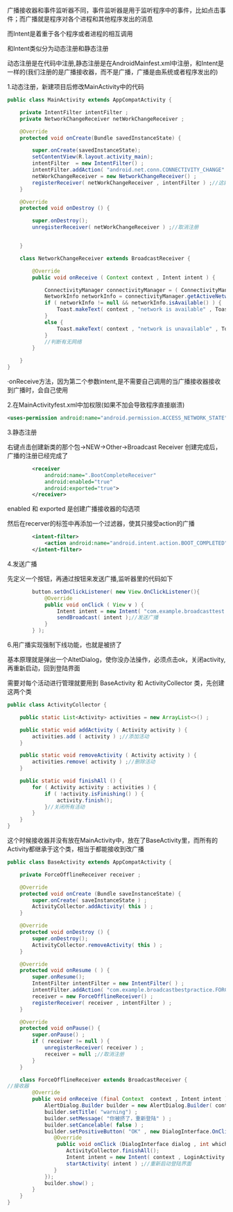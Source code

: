 广播接收器和事件监听器不同，事件监听器是用于监听程序中的事件，比如点击事件；而广播就是程序对各个进程和其他程序发出的消息

而Intent是着重于各个程序或者进程的相互调用

和Intent类似分为动态注册和静态注册

动态注册是在代码中注册,静态注册是在AndroidMainfest.xml中注册，和Intent是一样的(我们注册的是广播接收器，而不是广播，广播是由系统或者程序发出的)

1.动态注册，新建项目后修改MainActivity中的代码
```java
public class MainActivity extends AppCompatActivity {

    private IntentFilter intentFilter ;
    private NetworkChangeReceiver netWorkChangeReceiver ;

    @Override
    protected void onCreate(Bundle savedInstanceState) {

        super.onCreate(savedInstanceState);
        setContentView(R.layout.activity_main);
        intentFilter  = new IntentFilter() ;
        intentFilter.addAction( "android.net.conn.CONNECTIVITY_CHANGE" ) ;//这里添加相应的action(取决于要监听什么样的广播，这里关于网络改变时发出的广播的值就是上面的字符串)
        netWorkChangeReceiver = new NetworkChangeReceiver() ;
        registerReceiver( netWorkChangeReceiver , intentFilter ) ;//这就是注册代码(动态)
    }

    @Override
    protected void onDestroy () {

        super.onDestroy();
        unregisterReceiver( netWorkChangeReceiver ) ;//取消注册


    }

    class NetworkChangeReceiver extends BroadcastReceiver {

        @Override
        public void onReceive ( Context context , Intent intent ) {

            ConnectivityManager connectivityManager = ( ConnectivityManager ) getSystemService( Context.CONNECTIVITY_SERVICE ) ;
            NetworkInfo networkInfo = connectivityManager.getActiveNetworkInfo( ) ;
            if ( networkInfo != null && networkInfo.isAvailable() ) {
                Toast.makeText( context , "network is available" , Toast.LENGTH_SHORT ).show();
            }
            else {
                Toast.makeText( context , "network is unavailable" , Toast.LENGTH_SHORT ).show();
            }
            //判断有无网络
        }

    }
}
```
·onReceive方法，因为第二个参数intent,是不需要自己调用的当广播接收器接收到广播时，会自己使用

2.在MainActivityfest.xml中加权限(如果不加会导致程序直接崩溃)
```xml
<uses-permission android:name="android.permission.ACCESS_NETWORK_STATE" />
```

3.静态注册

右键点击创建新类的那个包->NEW->Other->Broadcast Receiver
创建完成后，广播的注册已经完成了
```xml
        <receiver
            android:name=".BootCompleteReceiver"
            android:enabled="true"
            android:exported="true">
        </receiver>
```
enabled 和 exported 是创建广播接收器的勾选项

然后在recerver的标签中再添加一个过滤器，使其只接受action的广播
```xml
        <intent-filter>
            <action android:name="android.intent.action.BOOT_COMPLETED" />
        </intent-filter>
```

4.发送广播

先定义一个按钮，再通过按钮来发送广播,监听器里的代码如下
```java
        button.setOnClickListener( new View.OnClickListener(){
            @Override
            public void onClick ( View v ) {
                Intent intent = new Intent( "com.example.broadcasttest.MY_BROADCAST") ;
                sendBroadcast( intent );//发送广播
            }
        } );
```

6.用广播实现强制下线功能，也就是被挤了

基本原理就是弹出一个AltetDialog，使你没办法操作，必须点击ok，关闭activity,再重新启动，回到登陆界面

需要对每个活动进行管理就要用到 BaseActivity 和 ActivityCollector 类，先创建这两个类
```java
public class ActivityCollector {

    public static List<Activity> activities = new ArrayList<>() ;

    public static void addActivity ( Activity activity ) {
        activities.add ( activity ) ;//添加活动
    }

    public static void removeActivity ( Activity activity ) {
        activities.remove( activity ) ;//删除活动
    }

    public static void finishAll () {
        for ( Activity activity : activities ) {
            if ( !activity.isFinishing() ) {
                activity.finish();
            }//关闭所有活动
        }
    }
}
```
这个时候接收器并没有放在MainActivity中，放在了BaseActivity里，而所有的Activity都继承于这个类，相当于都能接收到改广播
```java
public class BaseActivity extends AppCompatActivity {

    private ForceOfflineReceiver receiver ;

    @Override
    protected void onCreate (Bundle saveInstanceState) {
        super.onCreate( saveInstanceState ) ;
        ActivityCollector.addActivity( this ) ;
    }

    @Override
    protected void onDestroy () {
        super.onDestroy();
        ActivityCollector.removeActivity( this ) ;
    }

    @Override
    protected void onResume ( ) {
        super.onResume();
        IntentFilter intentFilter = new IntentFilter( ) ;
        intentFilter.addAction( "com.example.broadcastbestpractice.FORCE_OFFLINE");//意图过滤
        receiver = new ForceOfflineReceiver() ;
        registerReceiver( receiver , intentFilter ) ;
    }

    @Override
    protected void onPause() {
        super.onPause() ;
        if ( receiver != null ) {
            unregisterReceiver( receiver ) ;
            receiver = null ;//取消注册
        }
    }

    class ForceOfflineReceiver extends BroadcastReceiver {
//接收器
        @Override
        public void onReceive (final Context  context , Intent intent ) {
            AlertDialog.Builder builder = new AlertDialog.Builder( context ) ;
            builder.setTitle( "warning") ;
            builder.setMessage( "你被挤了，重新登陆" ) ;
            builder.setCancelable( false ) ;
            builder.setPositiveButton( "OK" , new DialogInterface.OnClickListener() {
               @Override
                public void onClick (DialogInterface dialog , int which ) {
                   ActivityCollector.finishAll();
                   Intent intent = new Intent( context , LoginActivity.class ) ;
                   startActivity( intent ) ;//重新启动登陆界面
               }
            });
            builder.show() ;
        }
    }
}
```
